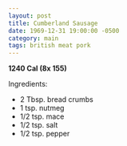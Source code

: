 ```yaml
---
layout: post
title: Cumberland Sausage
date: 1969-12-31 19:00:00 -0500
category: main
tags: british meat pork
---
```

<b>1240 Cal (8x 155)</b>
  
Ingredients:  

 * 2 Tbsp. bread crumbs
 * 1 tsp. nutmeg
 * 1/2 tsp. mace
 * 1/2 tsp. salt
 * 1/2 tsp. pepper

